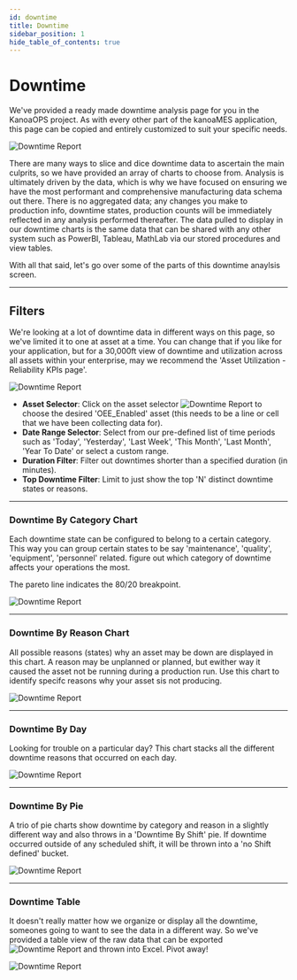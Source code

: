 ```yaml
---
id: downtime
title: Downtime
sidebar_position: 1
hide_table_of_contents: true
---
```


# Downtime
We've provided a ready made downtime analysis page for you in the KanoaOPS project. As with every other part of the kanoaMES application, 
this page can be copied and entirely customized to suit your specific needs.<br />

![Downtime Report](/img/downtime/downtimeDashboard.png)

There are many ways to slice and dice downtime data to ascertain the main culprits, so we have provided an array of charts to choose from.
Analysis is ultimately driven by the data, which is why we have focused on ensuring we have the most performant and comprehensive manufacturing 
data schema out there. There is no aggregated data; any changes you make to production info, downtime states, 
production counts will be immediately reflected in any analysis performed thereafter. The data pulled to display in our downtime charts is the same data 
that can be shared with any other system such as PowerBI, Tableau, MathLab via our stored procedures and view tables.<br />

With all that said, let's go over some of the parts of this downtime anaylsis screen.
***
## Filters
We're looking at a lot of downtime data in different ways on this page, so we've limited it to one at asset at a time. You can change that if you like for your application, 
but for a 30,000ft view of downtime and utilization across all assets within your enterprise, may we recommend the 'Asset Utilization - Reliability KPIs page'.

![Downtime Report](/img/downtime/filterBar.png)

* **Asset Selector**: Click on the asset selector ![Downtime Report](/img/components/assetSelector.png) to choose the desired 'OEE_Enabled' asset (this needs to be a line or cell that we have been collecting data for). <br />
* **Date Range Selector**: Select from our pre-defined list of time periods such as 'Today', 'Yesterday', 'Last Week', 'This Month', 'Last Month', 'Year To Date'
or select a custom range.
* **Duration Filter**: Filter out downtimes shorter than a specified duration (in minutes).<br />
* **Top Downtime Filter**: Limit to just show the top 'N' distinct downtime states or reasons.
***
### Downtime By Category Chart
Each downtime state can be configured to belong to a certain category. This way you can group certain states to be 
say 'maintenance', 'quality', 'equipment', 'personnel' related. figure out which  category of downtime affects your operations the most.<br />

The pareto line indicates the 80/20 breakpoint.

![Downtime Report](/img/downtime/downtimeByCategory.png)
***
### Downtime By Reason Chart
All possible reasons (states) why an asset may be down are displayed in this chart. A reason may be unplanned or planned, but ewither way it caused the asset not be running
during a production run. Use this chart to identify specifc reasons why your asset sis not producing.

![Downtime Report](/img/downtime/downtimeByCategory.png)
***
### Downtime By Day
Looking for trouble on a particular day? This chart stacks all the different downtime reasons that occurred on each day.

![Downtime Report](/img/downtime/downtimeByDay.png)
***
### Downtime By Pie
A trio of pie charts show downtime by category and reason in a slightly different way and also throws in a 'Downtime By Shift' pie. 
If downtime occurred outside of any scheduled shift, it will be thrown into a 'no Shift defined' bucket.

![Downtime Report](/img/downtime/downtimeByPie.png)
***
### Downtime Table
It doesn't really matter how we organize or display all the downtime, someones going to want to see the data in a different way. 
So we've provided a table view of the raw data that can be exported ![Downtime Report](/img/components/exportButton.png) and thrown into Excel. Pivot away!

![Downtime Report](/img/downtime/downtimeTable.png)

